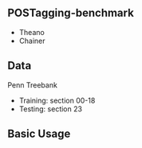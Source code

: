 ## POSTagging-benchmark
- Theano
- Chainer

## Data
Penn Treebank
- Training: section 00-18
- Testing: section 23

## Basic Usage
